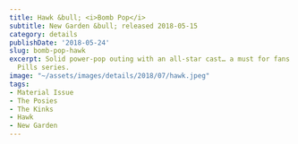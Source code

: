 ```yaml
---
title: Hawk &bull; <i>Bomb Pop</i>
subtitle: New Garden &bull; released 2018-05-15
category: details
publishDate: '2018-05-24'
slug: bomb-pop-hawk
excerpt: Solid power-pop outing with an all-star cast… a must for fans of the Yellow
  Pills series.
image: "~/assets/images/details/2018/07/hawk.jpeg"
tags:
- Material Issue
- The Posies
- The Kinks
- Hawk
- New Garden
---
```


